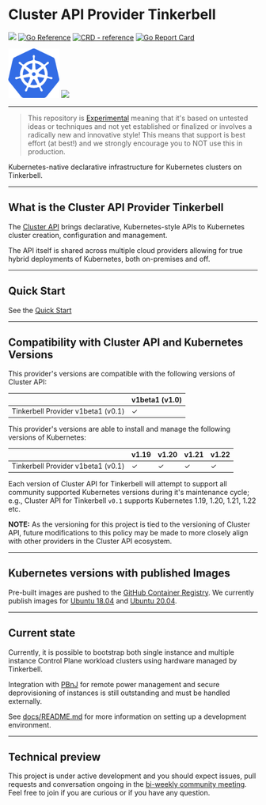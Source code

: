 # Cluster API Provider Tinkerbell

![](https://img.shields.io/badge/Stability-Experimental-red.svg)
[![Go Reference](https://pkg.go.dev/badge/github.com/tinkerbell/cluster-api-provider-tinkerbell.svg)](https://pkg.go.dev/github.com/tinkerbell/cluster-api-provider-tinkerbell)
[![CRD - reference](https://img.shields.io/badge/CRD-reference-2ea44f)](https://doc.crds.dev/github.com/tinkerbell/cluster-api-provider-tinkerbell)
[![Go Report Card](https://goreportcard.com/badge/github.com/tinkerbell/cluster-api-provider-tinkerbell)](https://goreportcard.com/report/github.com/tinkerbell/cluster-api-provider-tinkerbell)

<a href="https://kubernetes.io"><img src="https://github.com/kubernetes/kubernetes/raw/master/logo/logo.png"  height="100"></a>
<a href="https://tinkerbell.org"><img src="https://raw.githubusercontent.com/tinkerbell/artwork/main/Tinkerbell-Logo-Landscape-Dark.png" height="100"></a>

---

> This repository is
[Experimental](https://github.com/equinix-labs/equinix-labs/blob/main/experimental-statement.md)
meaning that it's based on untested ideas or techniques and not yet established
or finalized or involves a radically new and innovative style! This means that
support is best effort (at best!) and we strongly encourage you to NOT use this
in production.

Kubernetes-native declarative infrastructure for Kubernetes clusters on Tinkerbell.

---

## What is the Cluster API Provider Tinkerbell

The [Cluster API][cluster_api] brings declarative, Kubernetes-style APIs to Kubernetes
cluster creation, configuration and management.

The API itself is shared across multiple cloud providers allowing for true hybrid
deployments of Kubernetes, both on-premises and off.

---

## Quick Start

See the [Quick Start](docs/QUICK-START.md)

---

## Compatibility with Cluster API and Kubernetes Versions

This provider's versions are compatible with the following versions of Cluster API:


|                                    | v1beta1 (v1.0) |
| ---------------------------------- | -------------- |
| Tinkerbell Provider v1beta1 (v0.1) | ✓              |


This provider's versions are able to install and manage the following versions of Kubernetes:

|                                     | v1.19 | v1.20 | v1.21 | v1.22 |
| ----------------------------------- | ----- | ----- | ----- | ----- |
| Tinkerbell Provider v1beta1 (v0.1)  | ✓     | ✓     | ✓     | ✓     |

Each version of Cluster API for Tinkerbell will attempt to support all community supported Kubernetes versions during it's maintenance cycle; e.g., Cluster API for Tinkerbell `v0.1` supports Kubernetes 1.19, 1.20, 1.21, 1.22 etc.

**NOTE:** As the versioning for this project is tied to the versioning of Cluster API, future modifications to this
policy may be made to more closely align with other providers in the Cluster API ecosystem.

---

## Kubernetes versions with published Images

Pre-built images are pushed to the [GitHub Container Registry](https://github.com/orgs/tinkerbell/packages?repo_name=cluster-api-provider-tinkerbell). We currently publish images for [Ubuntu 18.04](https://github.com/tinkerbell/cluster-api-provider-tinkerbell/pkgs/container/cluster-api-provider-tinkerbell%2Fubuntu-1804) and [Ubuntu 20.04](https://github.com/tinkerbell/cluster-api-provider-tinkerbell/pkgs/container/cluster-api-provider-tinkerbell%2Fubuntu-2004).

---

## Current state

Currently, it is possible to bootstrap both single instance and multiple instance Control Plane
workload clusters using hardware managed by Tinkerbell.

Integration with [PBnJ](https://github.com/tinkerbell/pbnj) for remote power management
and secure deprovisioning of instances is still outstanding and must be handled externally.

See [docs/README.md](docs/README.md) for more information on setting up a development
environment.

---

## Technical preview

This project is under active development and you should expect issues, pull
requests and conversation ongoing in the [bi-weekly community
meeting](https://github.com/tinkerbell/.github/blob/main/COMMUNICATION.md#contributors-mailing-list).
Feel free to join if you are curious or if you have any question.

<!-- links -->
[cluster_api]: https://cluster-api.sigs.k8s.io